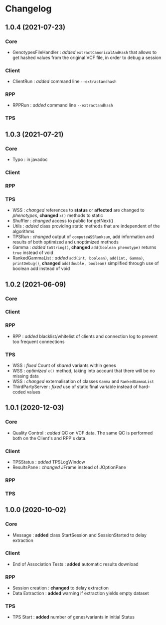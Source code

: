 # Changelog

## 1.0.4 (2021-07-23)
### Core
* GenotypesFileHandler : *added* `extractCanonicalAndHash` that allows to get hashed values from the original VCF file, in order to debug a session
### Client
* ClientRun : *added* command line `--extractandhash` 
### RPP
* RPPRun : *added* command line `--extractandhash`
### TPS

## 1.0.3 (2021-07-21)
### Core
* Typo : in javadoc
### Client
### RPP
### TPS
* WSS : *changed* references to **status** or **affected** are changed to *phenotypes*, **changed** `x()` methods to static 
* Shuffler : *changed* access to public for getNext()
* Utils : *added* class providing static methods that are independent of the algorithms
* TPSRun : *changed* output of `computeWSSRanksum`, add information and results of both optimized and unoptimized methods
* Gamma : *added* `toString()`, **changed** `add(boolean phenotype)` returns `true` instead of void
* RankedGammaList : *added* `add(int, boolean)`, `add(int, Gamma)`, `printDebug()`, **changed** `add(double, boolean)` simplified through use of boolean add instead of void

## 1.0.2 (2021-06-09)
### Core
### Client
### RPP
* RPP : *added* blacklist/whitelist of clients and connection log to prevent too frequent connections
### TPS
* WSS : *fixed* Count of *shared* variants within genes
* WSS : *optimized* `x()` method, taking into account that there will be no missing data
* WSS : *changed* externalisation of classes `Gamma` and `RankedGammaList`
* ThirdPartyServer : *fixed* use of static final variable instead of hard-coded values

## 1.0.1 (2020-12-03)
### Core
* Quality Control : *added* QC on VCF data. The same QC is performed both on the Client's and RPP's data.
### Client
* TPSStatus : *added* TPSLogWindow
* ResultsPane : *changed* JFrame instead of JOptionPane
### RPP
### TPS

## 1.0.0 (2020-10-02)
### Core
* Message : **added** class StartSession and SessionStarted to delay extraction
### Client
* End of Association Tests : **added** automatic results download
### RPP
* Session creation : **changed** to delay extraction
* Data Extraction : **added** warning if extraction yields empty dataset
### TPS
* TPS Start : **added** number of genes/variants in initial Status
